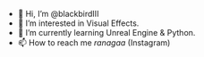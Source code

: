 - 👋 Hi, I’m @blackbirdIII
- 👀 I’m interested in Visual Effects.
- 🌱 I’m currently learning Unreal Engine & Python.
- 📫 How to reach me _ranagaa_ (Instagram)

<!---
blackbirdIII/blackbirdIII is a ✨ special ✨ repository because its `README.md` (this file) appears on your GitHub profile.
You can click the Preview link to take a look at your changes.
--->
